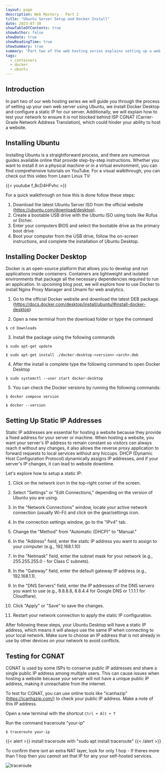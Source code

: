 ```yaml
---
layout: page
description: Web Mastery - Part 2
title: "Ubuntu Server Setup and Docker Install"
date: 2023-07-30
showTableOfContents: true
showAuthor: false
showDate: true
showReadingTime: true
showSummary: true
summary: "Part two of the web hosting series explains setting up a web server using Ubuntu. It covers installing Ubuntu, Docker Desktop, configuring a static IP address, and testing for CGNAT."
tags:
  - containers
  - docker
  - ubuntu
---
```


## Introduction
In part two of our web hosting series we will guide you through the process of setting up your own web server using Ubuntu,  we install Docker Desktop and configure a static IP for our server. Additionally, we will explain how to test your network to ensure it is not blocked behind ISP CGNAT (Carrier-Grade Network Address Translation), which could hinder your ability to host a website.

## Installing Ubuntu
Installing Ubuntu is a straightforward process, and there are numerous guides available online that provide step-by-step instructions. Whether you want to install it on a physical machine or in a virtual environment, you can find comprehensive tutorials on YouTube. For a visual walkthrough, you can check out this video from Learn Linux TV:

{{< youtube f_8cD4HFvhc >}}

For a quick walkthrough on how this is done follow these steps:

1. Download the latest Ubuntu Server ISO from the official website (https://ubuntu.com/download/desktop).
2. Create a bootable USB drive with the Ubuntu ISO using tools like Rufus or Etcher.
3. Enter your computers BIOS and select the bootable drive as the primary boot drive
4. Boot your computer from the USB drive, follow the on-screen instructions, and complete the installation of Ubuntu Desktop.

## Installing Docker Desktop

Docker is an open-source platform that allows you to develop and run applications inside containers. Containers are lightweight and isolated environments that package all the necessary dependencies required to run an application. In upcoming blog post, we will explore how to use Docker to install Nginx Proxy Manager and Umami for web analytics.

1. Go to the official Docker website and download the latest DEB package.
(https://docs.docker.com/desktop/install/ubuntu/#install-docker-desktop)

2. Open a new terminal from the download folder or type the command
```console
$ cd Downloads
```

3. Install the package using the following commands
```console
$ sudo apt-get update

$ sudo apt-get install ./docker-desktop-<version>-<arch>.deb
```

4. After the install is complete type the following command to open Docker Desktop 
```console
$ sudo systemctl --user start docker-desktop
```
5. You can check the Docker versions by running the following commands:
```console
$ docker compose version

$ docker --version
```

## Setting Up Static IP Addresses
Static IP addresses are essential for hosting a website because they provide a fixed address for your server or machine. When hosting a website, you want your server's IP address to remain constant so visitors can always reach it without any changes, it also allows the reverse proxy application to forward requests to local services without any hiccups. DHCP (Dynamic Host Configuration Protocol) dynamically assigns IP addresses, and if your server's IP changes, it can lead to website downtime. 

Let's explore how to setup a static IP:

1. Click on the network icon in the top-right corner of the screen.

2. Select "Settings" or "Edit Connections," depending on the version of Ubuntu you are using.

3. In the "Network Connections" window, locate your active network connection (usually Wi-Fi) and click on the gear/settings icon.

4. In the connection settings window, go to the "IPv4" tab.

5. Change the "Method" from "Automatic (DHCP)" to "Manual."

6. In the "Address" field, enter the static IP address you want to assign to your computer (e.g., 192.168.1.10)

7. In the "Netmask" field, enter the subnet mask for your network (e.g., 255.255.255.0 - for Class C subnets).

8. In the "Gateway" field, enter the default gateway IP address (e.g., 192.168.1.1).

9. In the "DNS Servers" field, enter the IP addresses of the DNS servers you want to use (e.g., 8.8.8.8, 8.8.4.4 for Google DNS or 1.1.1.1 for Cloudflare).

10. Click "Apply" or "Save" to save the changes.

11. Restart your network connection to apply the static IP configuration.

After following these steps, your Ubuntu Desktop will have a static IP address, which means it will always use the same IP when connecting to your local network. Make sure to choose an IP address that is not already in use by other devices on your network to avoid conflicts.

## Testing for CGNAT
CGNAT is used by some ISPs to conserve public IP addresses and share a single public IP address among multiple users. This can cause issues when hosting a website because your server will not have a unique public IP address, making it unreachable from the internet.

To test for CGNAT, you can use online tools like "icanhazip" (https://icanhazip.com/) to check your public IP address. Make a note of this IP address.

Open a new terminal with the shortcut ` Ctrl + Alt + T `

Run the command traceroute "your-ip"
```console
$ traceroute your-ip
```

{{< alert >}}
 install traceroute with "sudo apt install traceroute"
{{< /alert >}}

To confirm there isnt an extra NAT layer, look for only 1 hop - If theres more than 1 hop then you cannot set that IP for any your self-hosted services.

![traceroute](img/part2/terminal.png)
